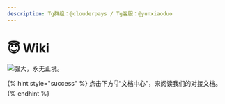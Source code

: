 ```yaml
---
description: Tg群组：@clouderpays / Tg客服：@yunxiaoduo
---
```


# 😇 Wiki

![强大，永无止境。](.gitbook/assets/微信图片\_20220817004402.jpg)

{% hint style="success" %}
点击下方👇“文档中心”，来阅读我们的对接文档。
{% endhint %}
